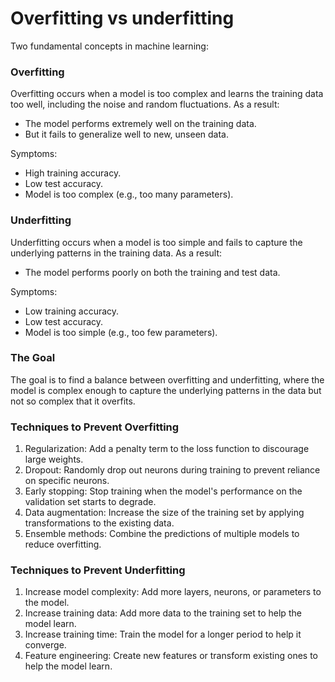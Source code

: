 # Overfitting vs underfitting

Two fundamental concepts in machine learning:

### Overfitting

Overfitting occurs when a model is too complex and learns the training data too well, including the noise and random fluctuations. As a result:

* The model performs extremely well on the training data.
* But it fails to generalize well to new, unseen data.

Symptoms:

* High training accuracy.
* Low test accuracy.
* Model is too complex (e.g., too many parameters).

### Underfitting

Underfitting occurs when a model is too simple and fails to capture the underlying patterns in the training data. As a result:

* The model performs poorly on both the training and test data.

Symptoms:

* Low training accuracy.
* Low test accuracy.
* Model is too simple (e.g., too few parameters).

### The Goal

The goal is to find a balance between overfitting and underfitting, where the model is complex enough to capture the underlying patterns in the data but not so complex that it overfits.

### Techniques to Prevent Overfitting

1. Regularization: Add a penalty term to the loss function to discourage large weights.
2. Dropout: Randomly drop out neurons during training to prevent reliance on specific neurons.
3. Early stopping: Stop training when the model's performance on the validation set starts to degrade.
4. Data augmentation: Increase the size of the training set by applying transformations to the existing data.
5. Ensemble methods: Combine the predictions of multiple models to reduce overfitting.

### Techniques to Prevent Underfitting

1. Increase model complexity: Add more layers, neurons, or parameters to the model.
2. Increase training data: Add more data to the training set to help the model learn.
3. Increase training time: Train the model for a longer period to help it converge.
4. Feature engineering: Create new features or transform existing ones to help the model learn.
